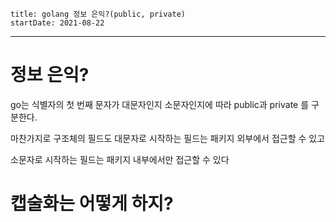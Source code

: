 ```
title: golang 정보 은익?(public, private)
startDate: 2021-08-22
```
---

# 정보 은익?


go는 식별자의 첫 번째 문자가 대문자인지 소문자인지에 따라 public과 private 를 구분한다.

마찬가지로 구조체의 필드도 대문자로 시작하는 필드는 패키지 외부에서 접근할 수 있고

소문자로 시작하는 필드는 패키지 내부에서만 접근할 수 있다


# 캡술화는 어떻게 하지?